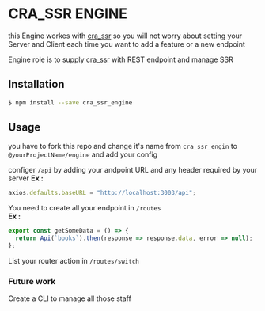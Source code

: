 # CRA_SSR ENGINE
this Engine workes with [cra_ssr](https://github.com/AElouai/cra_ssr) so you will not worry about setting your Server and Client each time you want to add a feature or a new endpoint 


Engine role is to supply [cra_ssr](https://github.com/AElouai/cra_ssr) with REST endpoint and manage SSR


## Installation

```sh
$ npm install --save cra_ssr_engine
```

## Usage
you have to fork this repo and change it's name from `cra_ssr_engin` to `@yourProjectName/engine` and add your config 

configer `/api` by adding your andpoint URL and any header required by your server
**Ex :** 

```js
axios.defaults.baseURL = "http://localhost:3003/api";
```

You need to create all your endpoint in `/routes`  
**Ex :** 
```js
export const getSomeData = () => {
  return Api(`books`).then(response => response.data, error => null);
};
```
List your router action in  `/routes/switch`  


### Future work

Create a CLI to manage all those staff 

